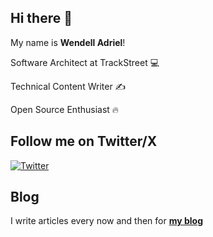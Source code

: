 ## Hi there 👋

My name is **Wendell Adriel**!

Software Architect at TrackStreet 💻

Technical Content Writer ✍️

Open Source Enthusiast 🔥


## Follow me on Twitter/X

[![Twitter](https://img.shields.io/twitter/url/https/twitter.com/wendell_adriel.svg?style=social&label=Follow%20%40wendell_adriel)](https://twitter.com/wendell_adriel)

## Blog

I write articles every now and then for **[my blog](https://wendelladriel.com)**
